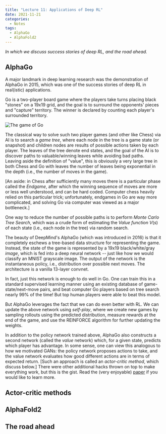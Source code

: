 ```yaml
---
title: "Lecture 11: Applications of Deep RL"
date: 2021-11-21
categories:
  - Notes
tags:
  - AlphaGo
  - AlphaFold2
---
```


*In which we discuss success stories of deep RL, and the road ahead.*

## AlphaGo

A major landmark in deep learning research was the demonstration of AlphaGo in 2015, which was one of the success stories of deep RL in real(istic) applications.

Go is a two-player board game where the players take turns placing black "stones" on a 19x19 grid, and the goal is to surround the opponents' pieces and "capture" territory. The winner is declared by counting each player's surrounded territory.

![The game of Go](/dl-notes/assets/figures/go.png)

The classical way to solve such two player games (and other like Chess) via AI is to search a *game tree*, where each node in the tree is a game state (or snapshot) and children nodes are results of possible actions taken by each player.  The leaves of the tree denote end states, and the goal of the AI is to discover paths to valuable/winning leaves while avoiding bad paths. Leaving aside the definition of "value", this is obviously a very large tree in both Chess and Go with leaves the number of leaves being exponential in the depth (i.e., the number of moves in the game).

[An aside: in Chess after sufficiently many moves there is a particular phase called the *Endgame*, after which the winning sequence of moves are more or less well understood, and can be hard coded. Computer chess heavily relied on this particular trick; unfortunately, endgames in Go are way more complicated, and solving Go via computer was viewed as a major bottleneck.]

One way to reduce the number of possible paths is to perform *Monte Carlo Tree Search*, which was a crude form of estimating the *Value function* $V(s)$ of each state (i.e., each node in the tree) via random search.

The beauty of DeepMind's AlphaGo (which was introduced in 2016) is that it completely eschews a tree-based data structure for representing the game. Instead, the state of the game is represented by a 19x19 black/white/gray *image*, which is fed into a deep neural network -- just like how we would classify an MNIST grayscale image. The output of the network is the instantaneous policy, i.e., distribution over possible next moves. The architecture is a vanilla 13-layer convnet.

In fact, just this network is enough to do well in Go. One can train this in a standard supervised learning manner using an existing database of game-state/next-move pairs, and beat computer Go players based on tree search nearly 99% of the time! But top human players were able to beat this model.

But AlphaGo leverages the fact that we can do even better with RL. We can update the above network using *self-play*, where we create new games by sampling rollouts using the predicted distribution, measure rewards at the end of the game, and use the REINFORCE algorithm for further updating the weights.

In addition to the policy network trained above, AlphaGo also constructs a second network (called the *value* network) which, for a given state, predicts which player has advantage. In some sense, one can view this analogous to how we motivated GANs: the policy network proposes actions to take, and the value network evaluates how good different actions are in terms of expected return. [Such an approach is called an *actor-critic method*, which discuss below.] There were other additional hacks thrown on top to make everything work, but this is the gist. Read the (very enjoyable) [paper](https://www.nature.com/articles/nature16961) if you would like to learn more.

## Actor-critic methods



## AlphaFold2



## The road ahead
